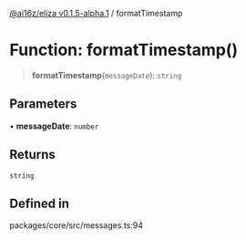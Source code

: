 [@ai16z/eliza v0.1.5-alpha.1](../index.md) / formatTimestamp

# Function: formatTimestamp()

> **formatTimestamp**(`messageDate`): `string`

## Parameters

• **messageDate**: `number`

## Returns

`string`

## Defined in

packages/core/src/messages.ts:94
